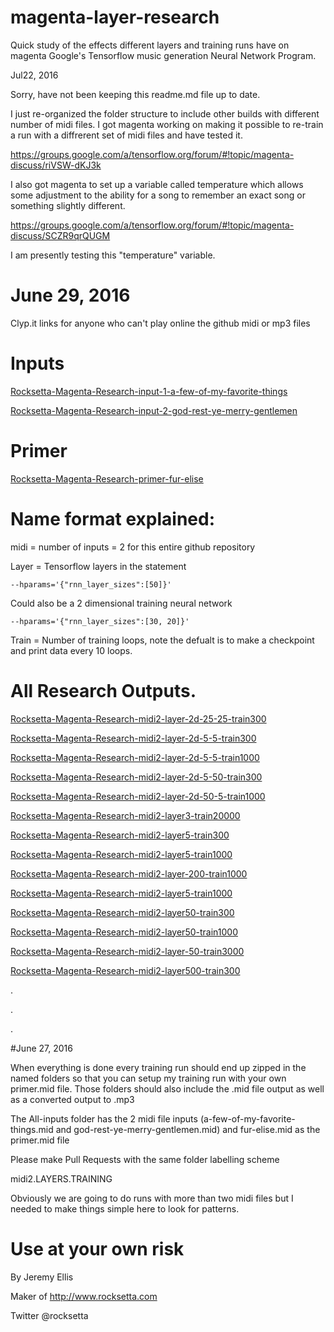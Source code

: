 # magenta-layer-research
Quick study of the effects different layers and training runs have on magenta Google's Tensorflow music generation Neural Network Program.



Jul22, 2016


Sorry, have not been keeping this readme.md file up to date.


I just re-organized the folder structure to include other builds with different number of midi files. I got magenta working on making it possible to re-train a run with a diffrerent set of midi files and have tested it.

https://groups.google.com/a/tensorflow.org/forum/#!topic/magenta-discuss/riVSW-dKJ3k




I also got magenta to set up a variable called temperature which allows some adjustment to the ability for a song to remember an exact song or something slightly different.

https://groups.google.com/a/tensorflow.org/forum/#!topic/magenta-discuss/SCZR9qrQUGM

I am presently testing this "temperature" variable.




# June 29, 2016

Clyp.it links for anyone who can't play online the github midi or mp3 files

# Inputs

[Rocksetta-Magenta-Research-input-1-a-few-of-my-favorite-things](https://clyp.it/gvz5zm1s)

[Rocksetta-Magenta-Research-input-2-god-rest-ye-merry-gentlemen](https://clyp.it/kq32hfdx)


# Primer

[Rocksetta-Magenta-Research-primer-fur-elise](https://clyp.it/4eiuopgx)





# Name format explained:

midi = number of inputs = 2 for this entire github repository

Layer = Tensorflow layers in the statement 

```
--hparams='{"rnn_layer_sizes":[50]}'
```
Could also be a 2 dimensional training neural network 
```
--hparams='{"rnn_layer_sizes":[30, 20]}'
```

Train = Number of training loops, note the defualt is to make a checkpoint and print data every 10 loops.


# All Research Outputs.

[Rocksetta-Magenta-Research-midi2-layer-2d-25-25-train300](https://clyp.it/hvwmwuuf)

[Rocksetta-Magenta-Research-midi2-layer-2d-5-5-train300](https://clyp.it/2dhmycye)

[Rocksetta-Magenta-Research-midi2-layer-2d-5-5-train1000](https://clyp.it/0nohxd40)

[Rocksetta-Magenta-Research-midi2-layer-2d-5-50-train300](https://clyp.it/mrrxf4nu)

[Rocksetta-Magenta-Research-midi2-layer-2d-50-5-train1000](https://clyp.it/meiefeop)

[Rocksetta-Magenta-Research-midi2-layer3-train20000](https://clyp.it/0vpjpwsw)

[Rocksetta-Magenta-Research-midi2-layer5-train300](https://clyp.it/nam41t5f)

[Rocksetta-Magenta-Research-midi2-layer5-train1000](https://clyp.it/ahn05ged)

[Rocksetta-Magenta-Research-midi2-layer-200-train1000](https://clyp.it/pa3tz0dh)

[Rocksetta-Magenta-Research-midi2-layer5-train1000](https://clyp.it/prydx2v4)

[Rocksetta-Magenta-Research-midi2-layer50-train300](https://clyp.it/lswzxuff)

[Rocksetta-Magenta-Research-midi2-layer50-train1000](https://clyp.it/h3sxnrwc)

[Rocksetta-Magenta-Research-midi2-layer-50-train3000](https://clyp.it/xto2didu)

[Rocksetta-Magenta-Research-midi2-layer500-train300](https://clyp.it/klpanuli)



.


.



.








#June 27, 2016

When everything is done every training run should end up zipped in the named folders so that you can setup my training run with your own primer.mid file. Those folders should also include the .mid file output as well as a converted output to .mp3



The All-inputs folder has the 2 midi file inputs (a-few-of-my-favorite-things.mid and god-rest-ye-merry-gentlemen.mid) and fur-elise.mid as the primer.mid file

Please make Pull Requests with the same folder labelling scheme

midi2.LAYERS.TRAINING

Obviously we are going to do runs with more than two midi files but I needed to make things simple here to look for patterns.

# Use at your own risk

By Jeremy Ellis

Maker of http://www.rocksetta.com

Twitter @rocksetta
